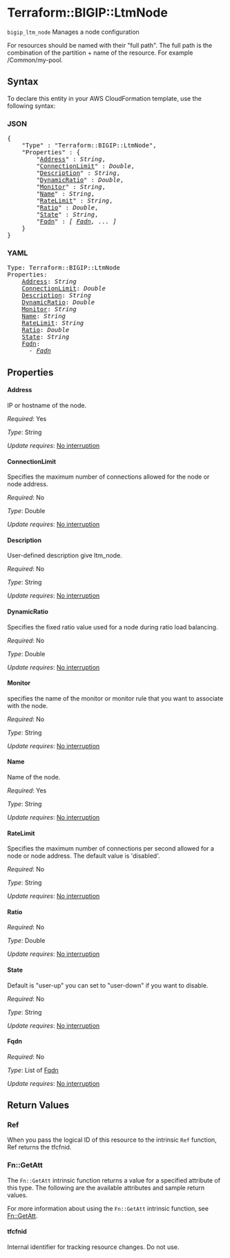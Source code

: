 # Terraform::BIGIP::LtmNode

`bigip_ltm_node` Manages a node configuration

For resources should be named with their "full path". The full path is the combination of the partition + name of the resource. For example /Common/my-pool.

## Syntax

To declare this entity in your AWS CloudFormation template, use the following syntax:

### JSON

<pre>
{
    "Type" : "Terraform::BIGIP::LtmNode",
    "Properties" : {
        "<a href="#address" title="Address">Address</a>" : <i>String</i>,
        "<a href="#connectionlimit" title="ConnectionLimit">ConnectionLimit</a>" : <i>Double</i>,
        "<a href="#description" title="Description">Description</a>" : <i>String</i>,
        "<a href="#dynamicratio" title="DynamicRatio">DynamicRatio</a>" : <i>Double</i>,
        "<a href="#monitor" title="Monitor">Monitor</a>" : <i>String</i>,
        "<a href="#name" title="Name">Name</a>" : <i>String</i>,
        "<a href="#ratelimit" title="RateLimit">RateLimit</a>" : <i>String</i>,
        "<a href="#ratio" title="Ratio">Ratio</a>" : <i>Double</i>,
        "<a href="#state" title="State">State</a>" : <i>String</i>,
        "<a href="#fqdn" title="Fqdn">Fqdn</a>" : <i>[ <a href="fqdn.md">Fqdn</a>, ... ]</i>
    }
}
</pre>

### YAML

<pre>
Type: Terraform::BIGIP::LtmNode
Properties:
    <a href="#address" title="Address">Address</a>: <i>String</i>
    <a href="#connectionlimit" title="ConnectionLimit">ConnectionLimit</a>: <i>Double</i>
    <a href="#description" title="Description">Description</a>: <i>String</i>
    <a href="#dynamicratio" title="DynamicRatio">DynamicRatio</a>: <i>Double</i>
    <a href="#monitor" title="Monitor">Monitor</a>: <i>String</i>
    <a href="#name" title="Name">Name</a>: <i>String</i>
    <a href="#ratelimit" title="RateLimit">RateLimit</a>: <i>String</i>
    <a href="#ratio" title="Ratio">Ratio</a>: <i>Double</i>
    <a href="#state" title="State">State</a>: <i>String</i>
    <a href="#fqdn" title="Fqdn">Fqdn</a>: <i>
      - <a href="fqdn.md">Fqdn</a></i>
</pre>

## Properties

#### Address

IP or hostname of the node.

_Required_: Yes

_Type_: String

_Update requires_: [No interruption](https://docs.aws.amazon.com/AWSCloudFormation/latest/UserGuide/using-cfn-updating-stacks-update-behaviors.html#update-no-interrupt)

#### ConnectionLimit

Specifies the maximum number of connections allowed for the node or node address.

_Required_: No

_Type_: Double

_Update requires_: [No interruption](https://docs.aws.amazon.com/AWSCloudFormation/latest/UserGuide/using-cfn-updating-stacks-update-behaviors.html#update-no-interrupt)

#### Description

User-defined description give ltm_node.

_Required_: No

_Type_: String

_Update requires_: [No interruption](https://docs.aws.amazon.com/AWSCloudFormation/latest/UserGuide/using-cfn-updating-stacks-update-behaviors.html#update-no-interrupt)

#### DynamicRatio

Specifies the fixed ratio value used for a node during ratio load balancing.

_Required_: No

_Type_: Double

_Update requires_: [No interruption](https://docs.aws.amazon.com/AWSCloudFormation/latest/UserGuide/using-cfn-updating-stacks-update-behaviors.html#update-no-interrupt)

#### Monitor

specifies the name of the monitor or monitor rule that you want to associate with the node.

_Required_: No

_Type_: String

_Update requires_: [No interruption](https://docs.aws.amazon.com/AWSCloudFormation/latest/UserGuide/using-cfn-updating-stacks-update-behaviors.html#update-no-interrupt)

#### Name

Name of the node.

_Required_: Yes

_Type_: String

_Update requires_: [No interruption](https://docs.aws.amazon.com/AWSCloudFormation/latest/UserGuide/using-cfn-updating-stacks-update-behaviors.html#update-no-interrupt)

#### RateLimit

Specifies the maximum number of connections per second allowed for a node or node address. The default value is 'disabled'.

_Required_: No

_Type_: String

_Update requires_: [No interruption](https://docs.aws.amazon.com/AWSCloudFormation/latest/UserGuide/using-cfn-updating-stacks-update-behaviors.html#update-no-interrupt)

#### Ratio

_Required_: No

_Type_: Double

_Update requires_: [No interruption](https://docs.aws.amazon.com/AWSCloudFormation/latest/UserGuide/using-cfn-updating-stacks-update-behaviors.html#update-no-interrupt)

#### State

Default is "user-up" you can set to "user-down" if you want to disable.

_Required_: No

_Type_: String

_Update requires_: [No interruption](https://docs.aws.amazon.com/AWSCloudFormation/latest/UserGuide/using-cfn-updating-stacks-update-behaviors.html#update-no-interrupt)

#### Fqdn

_Required_: No

_Type_: List of <a href="fqdn.md">Fqdn</a>

_Update requires_: [No interruption](https://docs.aws.amazon.com/AWSCloudFormation/latest/UserGuide/using-cfn-updating-stacks-update-behaviors.html#update-no-interrupt)

## Return Values

### Ref

When you pass the logical ID of this resource to the intrinsic `Ref` function, Ref returns the tfcfnid.

### Fn::GetAtt

The `Fn::GetAtt` intrinsic function returns a value for a specified attribute of this type. The following are the available attributes and sample return values.

For more information about using the `Fn::GetAtt` intrinsic function, see [Fn::GetAtt](https://docs.aws.amazon.com/AWSCloudFormation/latest/UserGuide/intrinsic-function-reference-getatt.html).

#### tfcfnid

Internal identifier for tracking resource changes. Do not use.

